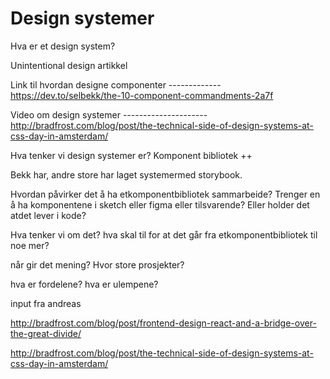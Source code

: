 # Design systemer

Hva er et design system?

Unintentional design artikkel

Link til hvordan designe componenter ------------- https://dev.to/selbekk/the-10-component-commandments-2a7f

Video om design systemer --------------------- http://bradfrost.com/blog/post/the-technical-side-of-design-systems-at-css-day-in-amsterdam/

Hva tenker vi design systemer er? Komponent bibliotek ++

Bekk har, andre store har laget systemermed storybook.

Hvordan påvirker det å ha etkomponentbibliotek sammarbeide? Trenger en å ha komponentene i sketch eller figma eller tilsvarende? Eller holder det atdet lever i kode?

Hva tenker vi om det? hva skal til for at det går fra etkomponentbibliotek til noe mer?

når gir det mening? Hvor store prosjekter?

hva er fordelene? hva er ulempene?

input fra andreas


http://bradfrost.com/blog/post/frontend-design-react-and-a-bridge-over-the-great-divide/

http://bradfrost.com/blog/post/the-technical-side-of-design-systems-at-css-day-in-amsterdam/
